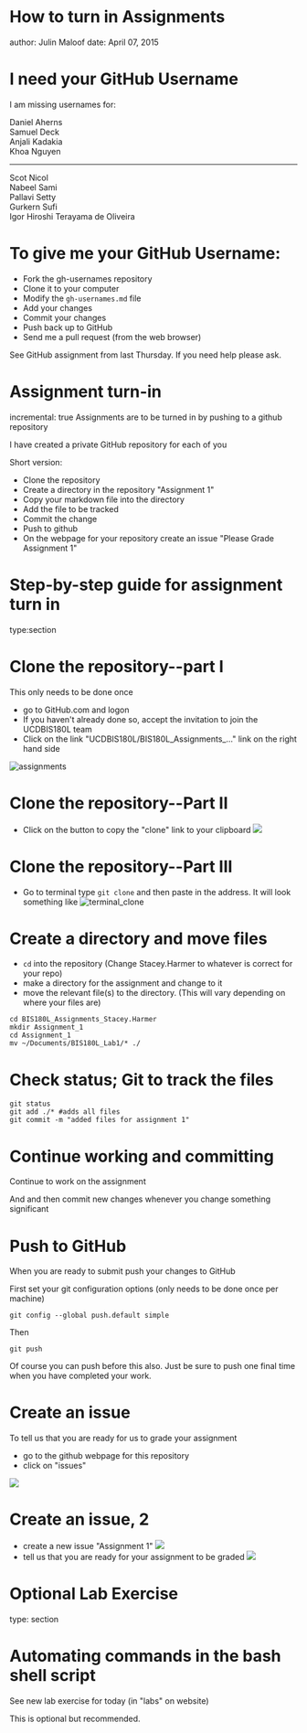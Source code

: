 How to turn in Assignments
========================================================
author: Julin Maloof
date: April 07, 2015

I need your GitHub Username
========================================================

I am missing usernames for:

Daniel Aherns    
Samuel Deck  
Anjali Kadakia  
Khoa Nguyen 
***
Scot Nicol  
Nabeel Sami  
Pallavi Setty  
Gurkern Sufi  
Igor Hiroshi Terayama de Oliveira

To give me your GitHub Username:
========================================================

* Fork the gh-usernames repository
* Clone it to your computer
* Modify the `gh-usernames.md` file
* Add your changes
* Commit your changes
* Push back up to GitHub
* Send me a pull request (from the web browser)

See GitHub assignment from last Thursday.  If you need help please ask.

Assignment turn-in
========================================================
incremental: true
Assignments are to be turned in by pushing to a github repository

I have created a private GitHub repository for each of you

Short version:
* Clone the repository
* Create a directory in the repository "Assignment 1"
* Copy your markdown file into the directory
* Add the file to be tracked
* Commit the change
* Push to github
* On the webpage for your repository create an issue "Please Grade Assignment 1"

Step-by-step guide for assignment turn in
===================
type:section

Clone the repository--part I
=====================

This only needs to be done once
* go to GitHub.com and logon
* If you haven't already done so, accept the invitation to join the UCDBIS180L team
* Click on the link "UCDBIS180L/BIS180L_Assignments_..." link on the right hand side

![assignments](git_clone_1.png)

Clone the repository--Part II
==============================

* Click on the button to copy the "clone" link to your clipboard
![](git_clone_2.png)

Clone the repository--Part III
===============================
* Go to terminal type `git clone` and then paste in the address.  It will look something like
![terminal_clone](git_clone_3.png)

Create a directory and move files
=================================

* `cd` into the repository (Change Stacey.Harmer to whatever is correct for your repo)
* make a directory for the assignment and change to it
* move the relevant file(s) to the directory.  (This will vary depending on where your files are)


```
cd BIS180L_Assignments_Stacey.Harmer
mkdir Assignment_1 
cd Assignment_1
mv ~/Documents/BIS180L_Lab1/* ./
```

Check status; Git to track the files
====================================


```
git status
git add ./* #adds all files
git commit -m "added files for assignment 1"
```

Continue working and committing
================================

Continue to work on the assignment

And and then commit new changes whenever you change something significant

Push to GitHub
==============

When you are ready to submit push your changes to GitHub

First set your git configuration options (only needs to be done once per machine)  


```
git config --global push.default simple
```

Then

```
git push
```

Of course you can push before this also.  Just be sure to push one final time when you have completed your work.

Create an issue
===============

To tell us that you are ready for us to grade your assignment
* go to the github webpage for this repository
* click on "issues"

![](git_issues_1.png)

Create an issue, 2
=====================

* create a new issue "Assignment 1"
![](git_issues_2.png)
* tell us that you are ready for your assignment to be graded
![](git_issues_3.png)

Optional Lab Exercise
====================
type: section

Automating commands in the bash shell script
============================================
See new lab exercise for today (in "labs" on website)

This is optional but recommended.

